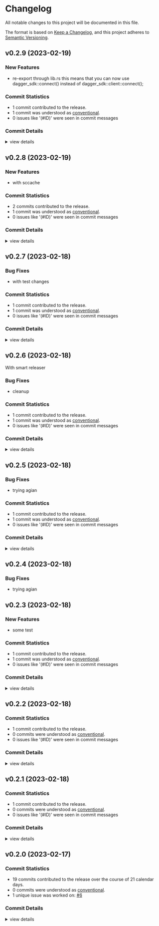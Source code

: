 # Changelog

All notable changes to this project will be documented in this file.

The format is based on [Keep a Changelog](https://keepachangelog.com/en/1.0.0/),
and this project adheres to [Semantic Versioning](https://semver.org/spec/v2.0.0.html).

## v0.2.9 (2023-02-19)

### New Features

 - <csr-id-19ed6c267f779b72430422c463ceed553f6fc618/> re-export through lib.rs
   this means that you can now use dagger_sdk::connect() instead of
   dagger_sdk::client::connect();

### Commit Statistics

<csr-read-only-do-not-edit/>

 - 1 commit contributed to the release.
 - 1 commit was understood as [conventional](https://www.conventionalcommits.org).
 - 0 issues like '(#ID)' were seen in commit messages

### Commit Details

<csr-read-only-do-not-edit/>

<details><summary>view details</summary>

 * **Uncategorized**
    - re-export through lib.rs ([`19ed6c2`](https://github.com/kjuulh/dagger-rs/commit/19ed6c267f779b72430422c463ceed553f6fc618))
</details>

## v0.2.8 (2023-02-19)

### New Features

 - <csr-id-f42da8416a5450c7c3c924353c3cc9112afd18f0/> with sccache

### Commit Statistics

<csr-read-only-do-not-edit/>

 - 2 commits contributed to the release.
 - 1 commit was understood as [conventional](https://www.conventionalcommits.org).
 - 0 issues like '(#ID)' were seen in commit messages

### Commit Details

<csr-read-only-do-not-edit/>

<details><summary>view details</summary>

 * **Uncategorized**
    - with sccache ([`f42da84`](https://github.com/kjuulh/dagger-rs/commit/f42da8416a5450c7c3c924353c3cc9112afd18f0))
    - test change ([`98781f2`](https://github.com/kjuulh/dagger-rs/commit/98781f2496deaea4bc13c9e90e60543b7daac9d7))
</details>

## v0.2.7 (2023-02-18)

### Bug Fixes

 - <csr-id-d72313051b9b46a6eeaa909a11850b3d8fc75e81/> with test changes

### Commit Statistics

<csr-read-only-do-not-edit/>

 - 1 commit contributed to the release.
 - 1 commit was understood as [conventional](https://www.conventionalcommits.org).
 - 0 issues like '(#ID)' were seen in commit messages

### Commit Details

<csr-read-only-do-not-edit/>

<details><summary>view details</summary>

 * **Uncategorized**
    - with test changes ([`d723130`](https://github.com/kjuulh/dagger-rs/commit/d72313051b9b46a6eeaa909a11850b3d8fc75e81))
</details>

## v0.2.6 (2023-02-18)

With smart releaser

### Bug Fixes

 - <csr-id-4ebe0d12b50028a8b79d8c76a2257c9c2b7b3429/> cleanup

### Commit Statistics

<csr-read-only-do-not-edit/>

 - 1 commit contributed to the release.
 - 1 commit was understood as [conventional](https://www.conventionalcommits.org).
 - 0 issues like '(#ID)' were seen in commit messages

### Commit Details

<csr-read-only-do-not-edit/>

<details><summary>view details</summary>

 * **Uncategorized**
    - cleanup ([`4ebe0d1`](https://github.com/kjuulh/dagger-rs/commit/4ebe0d12b50028a8b79d8c76a2257c9c2b7b3429))
</details>

## v0.2.5 (2023-02-18)

### Bug Fixes

 - <csr-id-4ac89b645712dd8c357832a817af131c2d2e0686/> trying agian

### Commit Statistics

<csr-read-only-do-not-edit/>

 - 1 commit contributed to the release.
 - 1 commit was understood as [conventional](https://www.conventionalcommits.org).
 - 0 issues like '(#ID)' were seen in commit messages

### Commit Details

<csr-read-only-do-not-edit/>

<details><summary>view details</summary>

 * **Uncategorized**
    - trying agian ([`4ac89b6`](https://github.com/kjuulh/dagger-rs/commit/4ac89b645712dd8c357832a817af131c2d2e0686))
</details>

## v0.2.4 (2023-02-18)

### Bug Fixes

 - <csr-id-4ac89b645712dd8c357832a817af131c2d2e0686/> trying agian

## v0.2.3 (2023-02-18)

### New Features

 - <csr-id-3a45202a21b24d8331a2ead72944df9ac7c70839/> some test

### Commit Statistics

<csr-read-only-do-not-edit/>

 - 1 commit contributed to the release.
 - 1 commit was understood as [conventional](https://www.conventionalcommits.org).
 - 0 issues like '(#ID)' were seen in commit messages

### Commit Details

<csr-read-only-do-not-edit/>

<details><summary>view details</summary>

 * **Uncategorized**
    - some test ([`3a45202`](https://github.com/kjuulh/dagger-rs/commit/3a45202a21b24d8331a2ead72944df9ac7c70839))
</details>

## v0.2.2 (2023-02-18)

### Commit Statistics

<csr-read-only-do-not-edit/>

 - 1 commit contributed to the release.
 - 0 commits were understood as [conventional](https://www.conventionalcommits.org).
 - 0 issues like '(#ID)' were seen in commit messages

### Commit Details

<csr-read-only-do-not-edit/>

<details><summary>view details</summary>

 * **Uncategorized**
    - with test commit ([`0470093`](https://github.com/kjuulh/dagger-rs/commit/0470093912622640913ac34661be72a546dd1ba5))
</details>

## v0.2.1 (2023-02-18)

### Commit Statistics

<csr-read-only-do-not-edit/>

 - 1 commit contributed to the release.
 - 0 commits were understood as [conventional](https://www.conventionalcommits.org).
 - 0 issues like '(#ID)' were seen in commit messages

### Commit Details

<csr-read-only-do-not-edit/>

<details><summary>view details</summary>

 * **Uncategorized**
    - add color eyre ([`32665d8`](https://github.com/kjuulh/dagger-rs/commit/32665d8fa0c97d39a1b43c5e8343f23e87497c16))
</details>

## v0.2.0 (2023-02-17)

### Commit Statistics

<csr-read-only-do-not-edit/>

 - 19 commits contributed to the release over the course of 21 calendar days.
 - 0 commits were understood as [conventional](https://www.conventionalcommits.org).
 - 1 unique issue was worked on: [#6](https://github.com/kjuulh/dagger-rs/issues/6)

### Commit Details

<csr-read-only-do-not-edit/>

<details><summary>view details</summary>

 * **[#6](https://github.com/kjuulh/dagger-rs/issues/6)**
    - feature/add impl ([`4a4c03f`](https://github.com/kjuulh/dagger-rs/commit/4a4c03f3c2ee7f6268c65976715e70767b4ea78d))
 * **Uncategorized**
    - move code to dagger-core ([`ec0d0b2`](https://github.com/kjuulh/dagger-rs/commit/ec0d0b22e646c97acb3ce93f3afb3ddb8590e68f))
    - add fields ([`496a687`](https://github.com/kjuulh/dagger-rs/commit/496a687bc34f7c58cc86df60c183be741b0b8a9c))
    - with codegen output ([`0bf6b0e`](https://github.com/kjuulh/dagger-rs/commit/0bf6b0e91ecc31c1f6b51338234137eb185810a0))
    - added scalars ([`e587414`](https://github.com/kjuulh/dagger-rs/commit/e5874141b3b6256b7ac2a0bf653089fa7bcc5d14))
    - split out codegen parts ([`3263f1d`](https://github.com/kjuulh/dagger-rs/commit/3263f1d589aee78065401c666533cb0cbadd06ce))
    - add collection of types ([`7433453`](https://github.com/kjuulh/dagger-rs/commit/7433453c6dd1447f8ad09c06c13a02cfac5ace05))
    - with type filtering ([`2eb5d98`](https://github.com/kjuulh/dagger-rs/commit/2eb5d98c8a28ab8dfdc4eb959809191bc483bd08))
    - with fixes ([`3eb8914`](https://github.com/kjuulh/dagger-rs/commit/3eb891422fa1404f88cfe259bddbb67e2843f1d3))
    - add todo for not dropping proc ([`b63c44a`](https://github.com/kjuulh/dagger-rs/commit/b63c44adedfa0c8ef4899198bea75a5744570a87))
    - can get schema ([`06fd730`](https://github.com/kjuulh/dagger-rs/commit/06fd730a1c23af88eaffa1dde8acdea202247f91))
    - with session ([`83ecbd2`](https://github.com/kjuulh/dagger-rs/commit/83ecbd238ab87396c9645cb93741e89a34c92766))
    - with engine ([`ee655d0`](https://github.com/kjuulh/dagger-rs/commit/ee655d02ef9670b2c0cbaa600c3e2af9f54dbf65))
    - Can download dagger ([`1e88bb3`](https://github.com/kjuulh/dagger-rs/commit/1e88bb327035bd156588716202b8d982a50c114c))
    - with out keeper ([`59e59fd`](https://github.com/kjuulh/dagger-rs/commit/59e59fd55d17f7e24ccb3c64471bf82332af5a21))
    - more allow dead_code ([`a804dd9`](https://github.com/kjuulh/dagger-rs/commit/a804dd97a6ed08ad51c8552bc5d4c845491dca1c))
    - allow dead_code ([`e2d32ed`](https://github.com/kjuulh/dagger-rs/commit/e2d32ede7621123a3db9d5e2cd3e7d276d0b5e2f))
    - without integration ([`b6186aa`](https://github.com/kjuulh/dagger-rs/commit/b6186aa9015f8ddb5d59d1346a2cdc935a26d061))
    - Add base sdk ([`078e2d9`](https://github.com/kjuulh/dagger-rs/commit/078e2d9c2c43fc2b4752ab1dcf4627c840009992))
</details>

